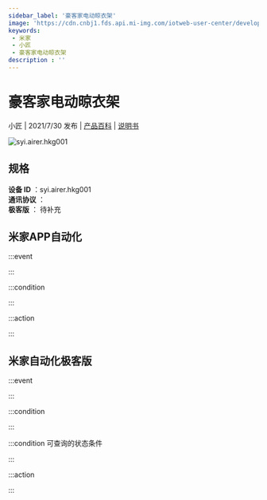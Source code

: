```yaml
---
sidebar_label: '豪客家电动晾衣架'
image: 'https://cdn.cnbj1.fds.api.mi-img.com/iotweb-user-center/developer_1679048027322YBjyFmyJ.png?GalaxyAccessKeyId=AKVGLQWBOVIRQ3XLEW&Expires=9223372036854775807&Signature=fu0vhWYZ4YJEEBVcUiSjG57Pocs='
keywords: 
 - 米家
 - 小匠
 - 豪客家电动晾衣架
description : ''
---
```

# 豪客家电动晾衣架

小匠 | 2021/7/30 发布 | [产品百科](https://home.mi.com/webapp/content/baike/product/index.html?model=syi.airer.hkg001/) | [说明书](https://home.mi.com/views/introduction.html?model=syi.airer.hkg001&region=cn)

![syi.airer.hkg001](https://cdn.cnbj1.fds.api.mi-img.com/iotweb-user-center/developer_1679048027322YBjyFmyJ.png?GalaxyAccessKeyId=AKVGLQWBOVIRQ3XLEW&Expires=9223372036854775807&Signature=fu0vhWYZ4YJEEBVcUiSjG57Pocs=)

## 规格  
> 
**设备 ID** ：syi.airer.hkg001  
**通讯协议** ：  
**极客版**  ： 待补充 


## 米家APP自动化  

:::event  

:::

:::condition  

:::

:::action   

:::

## 米家自动化极客版  

:::event  

:::

:::condition  

:::

:::condition 可查询的状态条件  

:::

:::action  

:::

        
